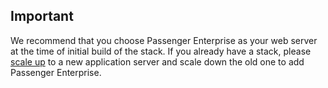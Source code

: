 <!-- usedin: [ _rails/deployment/passenger-enterprise-v1.md] -->


## Important

We recommend that you choose Passenger Enterprise as your web server at the time of initial build of the stack. If you already have a stack, please [scale up](/managing-your-stack/scaling) to a new application server and scale down the old one to add Passenger Enterprise.



